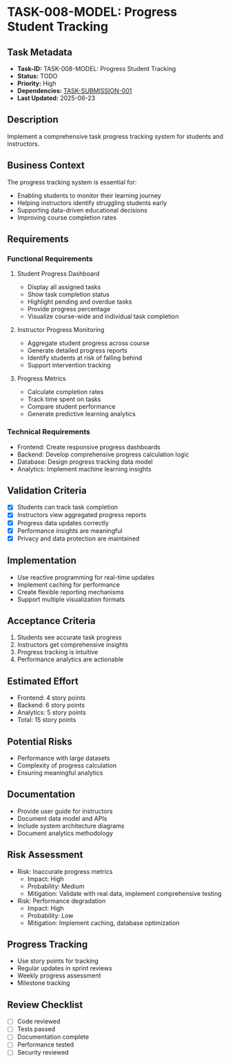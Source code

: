 # TASK-008-MODEL: Progress Student Tracking

## Task Metadata

- **Task-ID:** TASK-008-MODEL: Progress Student Tracking
- **Status:** TODO
- **Priority:** High
- **Dependencies:** [TASK-SUBMISSION-001](./TASK-SUBMISSION-001.md)
- **Last Updated:** 2025-06-23

## Description

Implement a comprehensive task progress tracking system for students and instructors.

## Business Context

The progress tracking system is essential for:

- Enabling students to monitor their learning journey
- Helping instructors identify struggling students early
- Supporting data-driven educational decisions
- Improving course completion rates

## Requirements

### Functional Requirements

1. Student Progress Dashboard
   - Display all assigned tasks
   - Show task completion status
   - Highlight pending and overdue tasks
   - Provide progress percentage
   - Visualize course-wide and individual task completion

2. Instructor Progress Monitoring
   - Aggregate student progress across course
   - Generate detailed progress reports
   - Identify students at risk of falling behind
   - Support intervention tracking

3. Progress Metrics
   - Calculate completion rates
   - Track time spent on tasks
   - Compare student performance
   - Generate predictive learning analytics

### Technical Requirements

- Frontend: Create responsive progress dashboards
- Backend: Develop comprehensive progress calculation logic
- Database: Design progress tracking data model
- Analytics: Implement machine learning insights

## Validation Criteria

- [x] Students can track task completion
- [x] Instructors view aggregated progress reports
- [x] Progress data updates correctly
- [x] Performance insights are meaningful
- [x] Privacy and data protection are maintained

## Implementation

- Use reactive programming for real-time updates
- Implement caching for performance
- Create flexible reporting mechanisms
- Support multiple visualization formats

## Acceptance Criteria

1. Students see accurate task progress
2. Instructors get comprehensive insights
3. Progress tracking is intuitive
4. Performance analytics are actionable

## Estimated Effort

- Frontend: 4 story points
- Backend: 6 story points
- Analytics: 5 story points
- Total: 15 story points

## Potential Risks

- Performance with large datasets
- Complexity of progress calculation
- Ensuring meaningful analytics

## Documentation

- Provide user guide for instructors
- Document data model and APIs
- Include system architecture diagrams
- Document analytics methodology

## Risk Assessment

- Risk: Inaccurate progress metrics
  - Impact: High
  - Probability: Medium
  - Mitigation: Validate with real data, implement comprehensive testing
- Risk: Performance degradation
  - Impact: High
  - Probability: Low
  - Mitigation: Implement caching, database optimization

## Progress Tracking

- Use story points for tracking
- Regular updates in sprint reviews
- Weekly progress assessment
- Milestone tracking

## Review Checklist

- [ ] Code reviewed
- [ ] Tests passed
- [ ] Documentation complete
- [ ] Performance tested
- [ ] Security reviewed
